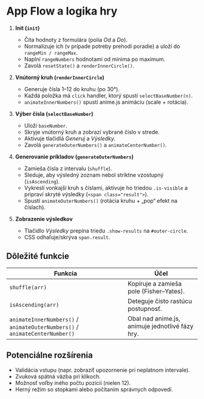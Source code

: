 # App Flow a logika hry

1. **Init (`init`)**
   - Číta hodnoty z formulára (polia *Od* a *Do*).
   - Normalizuje ich (v prípade potreby prehodí poradie) a uloží do `rangeMin / rangeMax`.
   - Naplní `rangeNumbers` hodnotami od minima po maximum.
   - Zavolá `resetState()` a `renderInnerCircle()`.

2. **Vnútorný kruh (`renderInnerCircle`)**
   - Generuje čísla 1–12 do kruhu (po 30°).
   - Každá položka má `click` handler, ktorý spustí `selectBaseNumber(n)`.
   - `animateInnerNumbers()` spustí anime.js animáciu (scale + rotácia).

3. **Výber čísla (`selectBaseNumber`)**
   - Uloží `baseNumber`.
   - Skryje vnútorný kruh a zobrazí vybrané číslo v strede.
   - Aktivuje tlačidlá *Generuj* a *Výsledky*.
   - Zavolá `generateOuterNumbers()` a `animateCenterNumber()`.

4. **Generovanie príkladov (`generateOuterNumbers`)**
   - Zamieša čísla z intervalu (`shuffle`).
   - Sleduje, aby výsledný zoznam nebol striktne vzostupný (`isAscending`).
   - Vykreslí vonkajší kruh s číslami, aktivuje ho triedou `.is-visible` a pripraví skryté výsledky (`<span class="result">`).
   - Spustí `animateOuterNumbers()` (rotácia kruhu + „pop“ efekt na číslach).

5. **Zobrazenie výsledkov**
   - Tlačidlo *Výsledky* prepína triedu `.show-results` na `#outer-circle`.
   - CSS odhaľuje/skrýva `span.result`.

## Dôležité funkcie

| Funkcia        | Účel |
| -------------- | ---- |
| `shuffle(arr)` | Kopíruje a zamieša pole (Fisher–Yates). |
| `isAscending(arr)` | Deteguje čisto rastúcu postupnosť. |
| `animateInnerNumbers()` / `animateOuterNumbers()` / `animateCenterNumber()` | Obal nad anime.js, animuje jednotlivé fázy hry. |

## Potenciálne rozšírenia

- Validácia vstupu (napr. zobraziť upozornenie pri neplatnom intervale).
- Zvuková spätná väzba pri klikoch.
- Možnosť voľby iného počtu pozícií (nielen 12).
- Herný režim so stopkami alebo počítaním správnych odpovedí.
